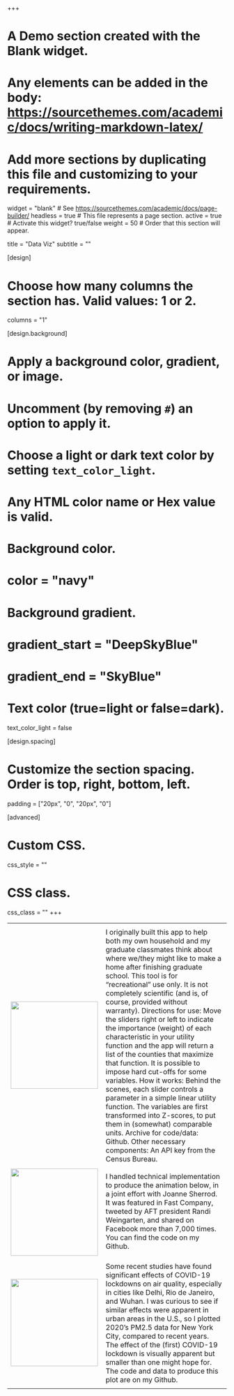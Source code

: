 +++
# A Demo section created with the Blank widget.
# Any elements can be added in the body: https://sourcethemes.com/academic/docs/writing-markdown-latex/
# Add more sections by duplicating this file and customizing to your requirements.

widget = "blank"  # See https://sourcethemes.com/academic/docs/page-builder/
headless = true  # This file represents a page section.
active = true  # Activate this widget? true/false
weight = 50  # Order that this section will appear.

title = "Data Viz"
subtitle = ""

[design]
  # Choose how many columns the section has. Valid values: 1 or 2.
  columns = "1"

[design.background]
  # Apply a background color, gradient, or image.
  #   Uncomment (by removing `#`) an option to apply it.
  #   Choose a light or dark text color by setting `text_color_light`.
  #   Any HTML color name or Hex value is valid.

  # Background color.
  # color = "navy"
  
  # Background gradient.
  # gradient_start = "DeepSkyBlue"
  # gradient_end = "SkyBlue"


  # Text color (true=light or false=dark).
  text_color_light = false

[design.spacing]
  # Customize the section spacing. Order is top, right, bottom, left.
  padding = ["20px", "0", "20px", "0"]

[advanced]
 # Custom CSS. 
 css_style = ""
 
 # CSS class.
 css_class = ""
+++

<table style="width:100%; border: 0px solid black;" >
  <tr>
    <td width="200"><img src="https://www.joemitchellnelson.com/img/websitethumbnail1.png" width="200"></td>
    <td style="text-align:left;vertical-align:top;border: 0px solid black; padding:10px;">I originally built this app to help both my own household and my graduate classmates think about where we/they might like to make a home after finishing graduate school. This tool is for “recreational” use only. It is not completely scientific (and is, of course, provided without warranty). Directions for use: Move the sliders right or left to indicate the importance (weight) of each characteristic in your utility function and the app will return a list of the counties that maximize that function. It is possible to impose hard cut-offs for some variables. How it works: Behind the scenes, each slider controls a parameter in a simple linear utility function. The variables are first transformed into Z-scores, to put them in (somewhat) comparable units. Archive for code/data: Github. Other necessary components: An API key from the Census Bureau.</td>
  </tr>
  <tr>
    <td width="200"><img src="https://www.joemitchellnelson.com/img/websitethumbnail2.png" width="200"></td>
    <td style="text-align:left;vertical-align:top;border: 0px solid black; padding:10px;">I handled technical implementation to produce the animation below, in a joint effort with Joanne Sherrod. It was featured in Fast Company, tweeted by AFT president Randi Weingarten, and shared on Facebook more than 7,000 times. You can find the code on my Github.</td>
  </tr>
    <tr>
    <td width="200"><img src="https://www.joemitchellnelson.com/img/websitethumbnail3.png" width="200"></td>
    <td style="text-align:left;vertical-align:top;border: 0px solid black; padding:10px;">Some recent studies have found significant effects of COVID-19 lockdowns on air quality, especially in cities like Delhi, Rio de Janeiro, and Wuhan. I was curious to see if similar effects were apparent in urban areas in the U.S., so I plotted 2020’s PM2.5 data for New York City, compared to recent years. The effect of the (first) COVID-19 lockdown is visually apparent but smaller than one might hope for. The code and data to produce this plot are on my Github.</td>
  </tr>
</table>
